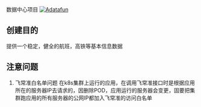 数据中心项目
[![Adatafun](https://maven-badges.herokuapp.com/maven-central/com.alibaba/druid-spring-boot-starter/badge.svg)](http://www.adatafun.com/)

## 创建目的
提供一个稳定，健全的航班，高铁等基本信息数据

## 注意问题
1. 飞常准白名单问题
在k8s集群上运行的应用，在调用飞常准接口时是根据应用所在的服务器IP去请求的，因删除POD，应用运行的服务器会变更，固要把集群跑应用的所有服务器的公网IP都加入飞常准的访问白名单


